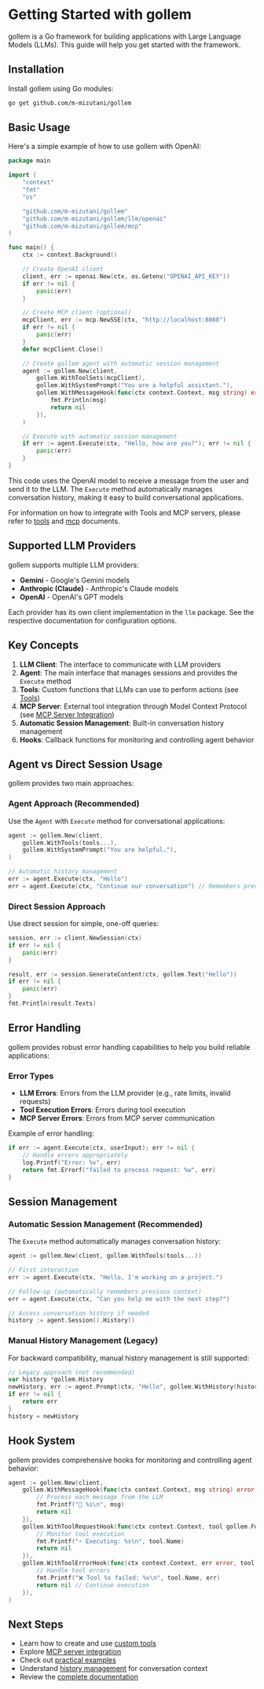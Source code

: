 # Getting Started with gollem

gollem is a Go framework for building applications with Large Language Models (LLMs). This guide will help you get started with the framework.

## Installation

Install gollem using Go modules:

```bash
go get github.com/m-mizutani/gollem
```

## Basic Usage

Here's a simple example of how to use gollem with OpenAI:

```go
package main

import (
    "context"
    "fmt"
    "os"

    "github.com/m-mizutani/gollem"
    "github.com/m-mizutani/gollem/llm/openai"
    "github.com/m-mizutani/gollem/mcp"
)

func main() {
    ctx := context.Background()

    // Create OpenAI client
    client, err := openai.New(ctx, os.Getenv("OPENAI_API_KEY"))
    if err != nil {
        panic(err)
    }

    // Create MCP client (optional)
    mcpClient, err := mcp.NewSSE(ctx, "http://localhost:8080")
    if err != nil {
        panic(err)
    }
    defer mcpClient.Close()

    // Create gollem agent with automatic session management
    agent := gollem.New(client,
        gollem.WithToolSets(mcpClient),
        gollem.WithSystemPrompt("You are a helpful assistant."),
        gollem.WithMessageHook(func(ctx context.Context, msg string) error {
            fmt.Println(msg)
            return nil
        }),
    )

    // Execute with automatic session management
    if err := agent.Execute(ctx, "Hello, how are you?"); err != nil {
        panic(err)
    }
}
```

This code uses the OpenAI model to receive a message from the user and send it to the LLM. The `Execute` method automatically manages conversation history, making it easy to build conversational applications.

For information on how to integrate with Tools and MCP servers, please refer to [tools](tools.md) and [mcp](mcp.md) documents.

## Supported LLM Providers

gollem supports multiple LLM providers:

- **Gemini** - Google's Gemini models
- **Anthropic (Claude)** - Anthropic's Claude models  
- **OpenAI** - OpenAI's GPT models

Each provider has its own client implementation in the `llm` package. See the respective documentation for configuration options.

## Key Concepts

1. **LLM Client**: The interface to communicate with LLM providers
2. **Agent**: The main interface that manages sessions and provides the `Execute` method
3. **Tools**: Custom functions that LLMs can use to perform actions (see [Tools](tools.md))
4. **MCP Server**: External tool integration through Model Context Protocol (see [MCP Server Integration](mcp.md))
5. **Automatic Session Management**: Built-in conversation history management
6. **Hooks**: Callback functions for monitoring and controlling agent behavior

## Agent vs Direct Session Usage

gollem provides two main approaches:

### Agent Approach (Recommended)
Use the `Agent` with `Execute` method for conversational applications:

```go
agent := gollem.New(client,
    gollem.WithTools(tools...),
    gollem.WithSystemPrompt("You are helpful."),
)

// Automatic history management
err := agent.Execute(ctx, "Hello")
err = agent.Execute(ctx, "Continue our conversation") // Remembers previous context
```

### Direct Session Approach
Use direct session for simple, one-off queries:

```go
session, err := client.NewSession(ctx)
if err != nil {
    panic(err)
}

result, err := session.GenerateContent(ctx, gollem.Text("Hello"))
if err != nil {
    panic(err)
}
fmt.Println(result.Texts)
```

## Error Handling

gollem provides robust error handling capabilities to help you build reliable applications:

### Error Types
- **LLM Errors**: Errors from the LLM provider (e.g., rate limits, invalid requests)
- **Tool Execution Errors**: Errors during tool execution
- **MCP Server Errors**: Errors from MCP server communication



Example of error handling:
```go
if err := agent.Execute(ctx, userInput); err != nil {
    // Handle errors appropriately
    log.Printf("Error: %v", err)
    return fmt.Errorf("failed to process request: %w", err)
}
```

## Session Management

### Automatic Session Management (Recommended)
The `Execute` method automatically manages conversation history:

```go
agent := gollem.New(client, gollem.WithTools(tools...))

// First interaction
err := agent.Execute(ctx, "Hello, I'm working on a project.")

// Follow-up (automatically remembers previous context)
err = agent.Execute(ctx, "Can you help me with the next step?")

// Access conversation history if needed
history := agent.Session().History()
```

### Manual History Management (Legacy)
For backward compatibility, manual history management is still supported:

```go
// Legacy approach (not recommended)
var history *gollem.History
newHistory, err := agent.Prompt(ctx, "Hello", gollem.WithHistory(history))
if err != nil {
    return err
}
history = newHistory
```

## Hook System

gollem provides comprehensive hooks for monitoring and controlling agent behavior:

```go
agent := gollem.New(client,
    gollem.WithMessageHook(func(ctx context.Context, msg string) error {
        // Process each message from the LLM
        fmt.Printf("🤖 %s\n", msg)
        return nil
    }),
    gollem.WithToolRequestHook(func(ctx context.Context, tool gollem.FunctionCall) error {
        // Monitor tool execution
        fmt.Printf("⚡ Executing: %s\n", tool.Name)
        return nil
    }),
    gollem.WithToolErrorHook(func(ctx context.Context, err error, tool gollem.FunctionCall) error {
        // Handle tool errors
        fmt.Printf("❌ Tool %s failed: %v\n", tool.Name, err)
        return nil // Continue execution
    }),
)
```

## Next Steps

- Learn how to create and use [custom tools](tools.md)
- Explore [MCP server integration](mcp.md)
- Check out [practical examples](examples.md)
- Understand [history management](history.md) for conversation context
- Review the [complete documentation](README.md)
